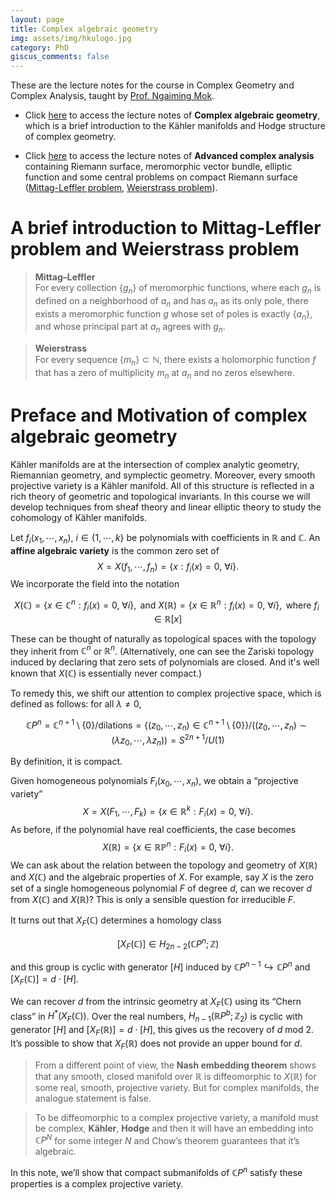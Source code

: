 ```yaml
---
layout: page
title: Complex algebraic geometry
img: assets/img/hkulogo.jpg
category: PhD
giscus_comments: false
---
```


These are the lecture notes for the course in Complex Geometry and Complex Analysis, taught by [Prof. Ngaiming Mok](https://hkumath.hku.hk/~nmok/).

* Click [here](https://galobelwang.github.io/file/ComplexAlgebraicGeometry.pdf) to access the lecture notes of **Complex algebraic geometry**, which is a brief introduction to the Kähler manifolds and Hodge structure of complex geometry.

* Click [here](https://galobelwang.github.io/file/AdvancedComplexAnalysis.pdf) to access the lecture notes of **Advanced complex analysis** containing Riemann surface, meromorphic vector bundle, elliptic function and some central problems on compact Riemann surface ([Mittag-Leffler problem](https://en.wikipedia.org/wiki/Mittag-Leffler%27s_theorem), [Weierstrass problem](https://en.wikipedia.org/wiki/Weierstrass_factorization_theorem)).

# A brief introduction to Mittag-Leffler problem and Weierstrass problem

> **Mittag–Leffler** <br> For every collection $\{g_n\}$ of meromorphic functions, where each $g_n$ is defined on a neighborhood of $a_n$ and has $a_n$ as its only pole, there exists a meromorphic function $g$ whose set of poles is exactly $\{a_n\}$, and whose principal part at $a_n$ agrees with $g_n$.

> **Weierstrass** <br> For every sequence $\{m_n\}\subset\mathbb{N}$, there exists a holomorphic function $f$ that has a zero of multiplicity $m_n$ at $a_n$ and no zeros elsewhere.

# Preface and Motivation of complex algebraic geometry

Kähler manifolds are at the intersection of complex analytic geometry, Riemannian geometry, and symplectic geometry. Moreover, every smooth projective variety is a Kähler manifold. All of this structure is reflected in a rich theory of geometric and topological invariants. In this course we will develop techniques from sheaf theory and linear elliptic theory to study the cohomology of Kähler manifolds.

Let $f_i(x_1, \cdots , x_n),\ i \in \{1, \cdots , k\}$ be polynomials with coefficients in $\mathbb{R}$ and $\mathbb{C}$.
An **affine algebraic variety** is the common zero set of
$$
X = X(f_1, \cdots , f_n) = \{ x : f_i(x) = 0,\ \forall i \}.
$$
We incorporate the field into the notation

$$
X(\mathbb{C}) = \{ x \in \mathbb{C}^n : f_i(x) = 0,\ \forall i \}, \text{ and } X(\mathbb{R}) = \{ x \in \mathbb{R}^n : f_i(x) = 0,\ \forall i \}, \text{ where } f_i \in \mathbb{R}[x]
$$

These can be thought of naturally as topological spaces with the topology they inherit from $\mathbb{C}^n$ or $\mathbb{R}^n$.
(Alternatively, one can see the Zariski topology induced by declaring that zero sets of polynomials are closed. And it's well known that $X(\mathbb{C})$ is essentially never compact.)

To remedy this, we shift our attention to complex projective space, which is defined as follows: for all $\lambda \ne 0$,

$$
\mathbb{C}P^n= \mathbb{C}^{n+1}\setminus\{0\}/\text{dilations}=\{(z_0,\cdots , z_n)\in \mathbb{C}^{n+1}\setminus\{0\}\}/\bigl((z_0,\cdots , z_n)\sim(\lambda z_0,\cdots , \lambda z_n)\bigr)= S^{2n+1}/U(1)
$$

By definition, it is compact.


Given homogeneous polynomials $F_i(x_0,\cdots,x_n)$, we obtain a “projective variety”
$$
X = X(F_1,\cdots,F_k)=\{x\in\mathbb{R}^k : F_i(x)=0,\ \forall i\}.
$$
As before, if the polynomial have real coefficients, the case becomes
$$
X(\mathbb{R})=\{x\in \mathbb{R}\mathbb{P}^n : F_i(x)=0,\ \forall i\}.
$$
We can ask about the relation between the topology and geometry of $X(\mathbb{R})$ and $X(\mathbb{C})$ and the algebraic properties of $X$.
For example, say $X$ is the zero set of a single homogeneous polynomial $F$ of degree $d$, can we recover $d$ from $X(\mathbb{C})$ and $X(\mathbb{R})$?
This is only a sensible question for irreducible $F$.

It turns out that $X_F(\mathbb{C})$ determines a homology class

$$[X_F(\mathbb{C})]\in H_{2n-2}(\mathbb{C}P^n;\mathbb{Z})$$

and this group is cyclic with generator $[H]$ induced by
$\mathbb{C}P^{n-1}\hookrightarrow \mathbb{C}P^n$ and $[X_F(\mathbb{C})]=d\cdot[H]$.

We can recover $d$ from the intrinsic geometry at $X_F(\mathbb{C})$ using its “Chern class” in $H^*(X_F(\mathbb{C}))$.
Over the real numbers, $H_{n-1}(\mathbb{R}P^b;\mathbb{Z}_2)$ is cyclic with generator $[H]$ and $[X_F(\mathbb{R})]=d\cdot[H]$, this gives us the recovery of $d$ mod $2$.
It’s possible to show that $X_F(\mathbb{R})$ does not provide an upper bound for $d$.

>From a different point of view, the **Nash embedding theorem** shows that any smooth, closed manifold over $\mathbb{R}$ is diffeomorphic to $X(\mathbb{R})$ for some real, smooth, projective variety. But for complex manifolds, the analogue statement is false.

>To be diffeomorphic to a complex projective variety, a manifold must be complex, **Kähler**, **Hodge** and then it will have an embedding into $\mathbb{C}P^N$ for some integer $N$ and Chow’s theorem guarantees that it’s algebraic.

In this note, we’ll show that compact submanifolds of $\mathbb{C}P^n$ satisfy these properties is a complex projective variety.